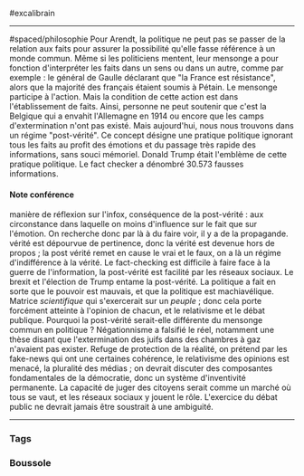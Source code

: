#excalibrain 
___
#spaced/philosophie 
Pour Arendt, la politique ne peut pas se passer de la relation aux faits pour assurer la possibilité qu'elle fasse référence à un monde commun. Même si les politiciens mentent, leur mensonge a pour fonction d'interpréter les faits dans un sens ou dans un autre, comme par exemple : le général de Gaulle déclarant que "la France est résistance", alors que la majorité des français étaient soumis à Pétain. Le mensonge participe à l'action. Mais la condition de cette action est dans l'établissement de faits. Ainsi, personne ne peut soutenir que c'est la Belgique qui a envahit l'Allemagne en 1914 ou encore que les camps d'extermination n'ont pas existé.
Mais aujourd'hui, nous nous trouvons dans un régime "post-vérité". Ce concept désigne une pratique politique ignorant tous les faits au profit des émotions et du passage très rapide des informations, sans souci mémoriel.
Donald Trump était l'emblème de cette pratique politique. Le fact checker a dénombré 30.573 fausses informations.
#### Note conférence
manière de réflexion sur l'infox, conséquence de la post-vérité : aux circonstance dans laquelle on moins d'influence sur le fait que sur l'émotion. On recherche donc par là à du faire voir, il y a de la propagande. vérité est dépourvue de pertinence, donc la vérité est devenue hors de propos ; la post vérité remet en cause le vrai et le faux, on a là un régime d'indifférence à la vérité. Le fact-checking est difficile à faire face à la guerre de l'information, la post-vérité est facilité par les réseaux sociaux. Le brexit et l'élection de Trump entame la post-vérité. La politique a fait en sorte que le pouvoir est mauvais, et que la politique est machiavélique. Matrice *scientifique* qui s'exercerait sur un *peuple* ; donc cela porte forcément atteinte à l'opinion de chacun, et le relativisme et le débat publique. Pourquoi la post-vérité serait-elle différente du mensonge commun en politique ? Négationnisme a falsifié le réel, notamment une thèse disant que l'extermination des juifs dans des chambres à gaz n'avaient pas exister. Refuge de protection de la réalité, on prétend par les fake-news qui ont une certaines cohérence, le relativisme des opinions est menacé, la pluralité des médias ; on devrait discuter des composantes fondamentales de la démocratie, donc un système d'inventivité permanente. La capacité de juger des citoyens serait comme un marché où tous se vaut, et les réseaux sociaux y jouent le rôle. L'exercice du débat public ne devrait jamais être soustrait à une ambiguité.

---
### Tags

### Boussole